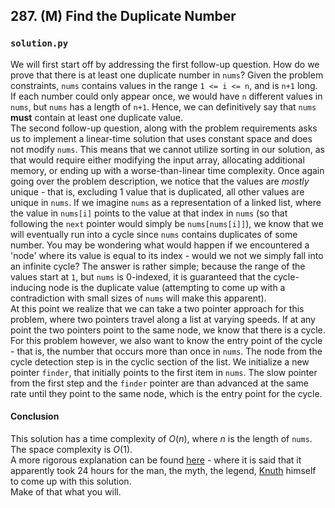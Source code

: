 ## 287. (M) Find the Duplicate Number

### `solution.py`
We will first start off by addressing the first follow-up question. How do we prove that there is at least one duplicate number in `nums`? Given the problem constraints, `nums` contains values in the range `1 <= i <= n`, and is `n+1` long. If each number could only appear once, we would have `n` different values in `nums`, but `nums` has a length of `n+1`. Hence, we can definitively say that `nums` **must** contain at least one duplicate value.  
The second follow-up question, along with the problem requirements asks us to implement a linear-time solution that uses constant space and does not modify `nums`. This means that we cannot utilize sorting in our solution, as that would require either modifying the input array, allocating additional memory, or ending up with a worse-than-linear time complexity. Once again going over the problem description, we notice that the values are *mostly* unique - that is, excluding 1 value that is duplicated, all other values are unique in `nums`. If we imagine `nums` as a representation of a linked list, where the value in `nums[i]` points to the value at that index in `nums` (so that following the `next` pointer would simply be `nums[nums[i]]`), we know that we will eventually run into a cycle since `nums` contains duplicates of some number. You may be wondering what would happen if we encountered a 'node' where its value is equal to its index - would we not we simply fall into an infinite cycle? The answer is rather simple; because the range of the values start at `1`, but `nums` is 0-indexed, it is guaranteed that the cycle-inducing node is the duplicate value (attempting to come up with a contradiction with small sizes of `nums` will make this apparent).  
At this point we realize that we can take a two pointer approach for this problem, where two pointers travel along a list at varying speeds. If at any point the two pointers point to the same node, we know that there is a cycle. For this problem however, we also want to know the entry point of the cycle - that is, the number that occurs more than once in `nums`. The node from the cycle detection step is in the cyclic section of the list. We initialize a new pointer `finder`, that initially points to the first item in `nums`. The slow pointer from the first step and the `finder` pointer are than advanced at the same rate until they point to the same node, which is the entry point for the cycle.  

#### Conclusion
This solution has a time complexity of $O(n)$, where $n$ is the length of `nums`. The space complexity is $O(1)$.  
A more rigorous explanation can be found [here](https://keithschwarz.com/interesting/code/?dir=find-duplicate) - where it is said that it apparently took 24 hours for the man, the myth, the legend, [Knuth](https://en.wikipedia.org/wiki/Donald_Knuth) himself to come up with this solution.  
Make of that what you will.  

